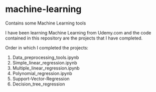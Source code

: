 # machine-learning
Contains some Machine Learning tools

I have been learning Machine Learning from Udemy.com and the code contained in this repository are the projects that I have completed.

Order in which I completed the projects:
1. Data_preprocessing_tools.ipynb
2. Simple_linear_regression.ipynb
3. Multiple_linear_regression.ipynb
4. Polynomial_regression.ipynb
5. Support-Vector-Regression
6. Decision_tree_regression
